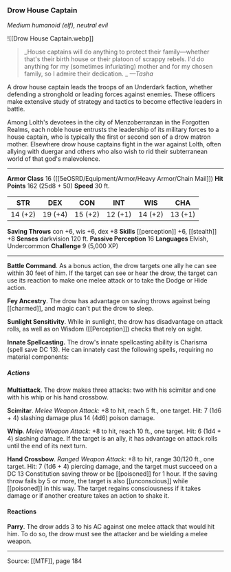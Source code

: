 ### Drow House Captain
_Medium humanoid (elf), neutral evil_

![[Drow House Captain.webp]]

> _House captains will do anything to protect their family—whether that's their birth house or their platoon of scrappy rebels. I'd do anything for my (sometimes infuriating) mother and for my chosen family, so I admire their dedication.
_
> _—Tasha_

A drow house captain leads the troops of an Underdark faction, whether defending a stronghold or leading forces against enemies. These officers make extensive study of strategy and tactics to become effective leaders in battle.

Among Lolth's devotees in the city of Menzoberranzan in the Forgotten Realms, each noble house entrusts the leadership of its military forces to a house captain, who is typically the first or second son of a drow matron mother. Elsewhere drow house captains fight in the war against Lolth, often allying with duergar and others who also wish to rid their subterranean world of that god's malevolence.



---

**Armor Class** 16 ([[5eOSRD/Equipment/Armor/Heavy Armor/Chain Mail]])
**Hit Points** 162 (25d8 + 50)
**Speed** 30 ft.

| STR     | DEX     | CON     | INT     | WIS     | CHA     |
|---------|---------|---------|---------|---------|---------|
| 14 (+2) | 19 (+4) | 15 (+2) | 12 (+1) | 14 (+2) | 13 (+1) |

**Saving Throws** con +6, wis +6, dex +8
**Skills** [[perception]] +6, [[stealth]] +8
**Senses** darkvision 120 ft.
**Passive Perception** 16
**Languages** Elvish, Undercommon
**Challenge** 9 (5,000 XP)

---

**Battle Command**. As a bonus action, the drow targets one ally he can see within 30 feet of him. If the target can see or hear the drow, the target can use its reaction to make one melee attack or to take the Dodge or Hide action.

**Fey Ancestry**. The drow has advantage on saving throws against being [[charmed]], and magic can't put the drow to sleep.

**Sunlight Sensitivity**. While in sunlight, the drow has disadvantage on attack rolls, as well as on Wisdom ([[Perception]]) checks that rely on sight.

**Innate Spellcasting.** The drow's innate spellcasting ability is Charisma (spell save DC 13). He can innately cast the following spells, requiring no material components:

##### Actions
**Multiattack**. The drow makes three attacks: two with his scimitar and one with his whip or his hand crossbow.

**Scimitar**. _Melee Weapon Attack:_ +8 to hit, reach 5 ft., one target. Hit: 7 (1d6 + 4) slashing damage plus 14 (4d6) poison damage.

**Whip**. _Melee Weapon Attack:_ +8 to hit, reach 10 ft., one target. Hit: 6 (1d4 + 4) slashing damage. If the target is an ally, it has advantage on attack rolls until the end of its next turn.

**Hand Crossbow**. _Ranged Weapon Attack:_ +8 to hit, range 30/120 ft., one target. Hit: 7 (1d6 + 4) piercing damage, and the target must succeed on a DC 13 Constitution saving throw or be [[poisoned]] for 1 hour. If the saving throw fails by 5 or more, the target is also [[unconscious]] while [[poisoned]] in this way. The target regains consciousness if it takes damage or if another creature takes an action to shake it.

#### Reactions
**Parry**. The drow adds 3 to his AC against one melee attack that would hit him. To do so, the drow must see the attacker and be wielding a melee weapon.


---

Source: [[MTF]], page 184